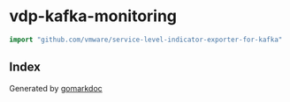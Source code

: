 <!-- Code generated by gomarkdoc. DO NOT EDIT -->

# vdp\-kafka\-monitoring

```go
import "github.com/vmware/service-level-indicator-exporter-for-kafka"
```

## Index





Generated by [gomarkdoc](<https://github.com/princjef/gomarkdoc>)
